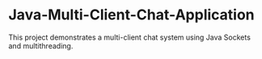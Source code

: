 # Java-Multi-Client-Chat-Application
This project demonstrates a multi-client chat system using Java Sockets and multithreading.
